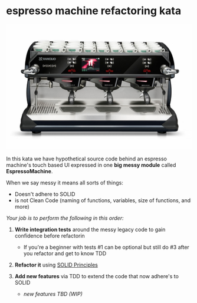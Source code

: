 espresso machine refactoring kata
=================================
![Image of an espresso machine with UI](https://github.com/dschinkel/espresso-machine-refactoring-kata/blob/master/espresso-machine-with-ui.jpg)

In this kata we have hypothetical source code behind an espresso machine's touch based UI expressed in one **big messy module** called **EspressoMachine**.

When we say messy it means all sorts of things:
- Doesn't adhere to SOLID
- is not Clean Code (naming of functions, variables, size of functions, and more)

*Your job is to perform the following in this order:*
1. **Write integration tests** around the messy legacy code to gain confidence before refactorin

    - If you're a beginner with tests #1 can be optional but still do #3 after you refactor and get to know TDD

2. **Refactor it** using [SOLID Principles](http://butunclebob.com/ArticleS.UncleBob.PrinciplesOfOod)

3. **Add new features** via TDD to extend the code that now adhere's to SOLID
    - *new features TBD (WIP)*
